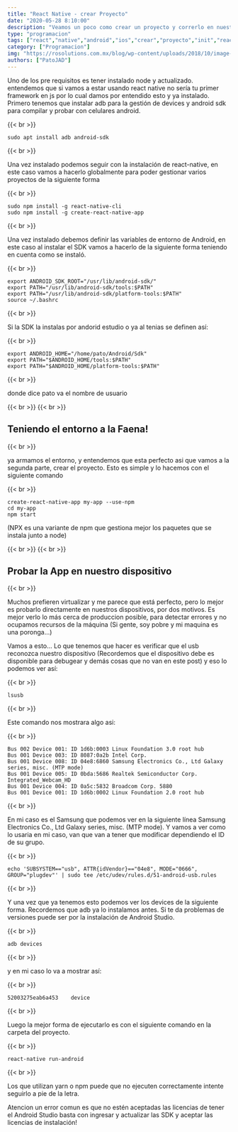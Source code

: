 ```yaml
---
title: "React Native - crear Proyecto"
date: "2020-05-28 8:10:00"
description: "Veamos un poco como crear un proyecto y correrlo en nuestros dispositivos android"
type: "programacion"
tags: ["react","native","android","ios","crear","proyecto","init","react-native"]
category: ["Programacion"]
img: "https://rosolutions.com.mx/blog/wp-content/uploads/2018/10/image-4-740x414.png"
authors: ["PatoJAD"]
---
```


Uno de los pre requisitos es tener instalado node y actualizado. entendemos que si vamos a estar usando react native no sería tu primer framework en js por lo cual damos por entendido esto y ya instalado. Primero tenemos que instalar adb para la gestión de devices y android sdk para compilar y probar con celulares android.

{{< br >}}

    sudo apt install adb android-sdk

{{< br >}}

Una vez instalado podemos seguir con la instalación de react-native, en este caso vamos a hacerlo globalmente para poder gestionar varios proyectos de la siguiente forma

{{< br >}}

    sudo npm install -g react-native-cli
    sudo npm install -g create-react-native-app

{{< br >}}

Una vez instalado debemos definir las variables de entorno de Android, en este caso al instalar el SDK vamos a hacerlo de la siguiente forma teniendo en cuenta como se instaló.

{{< br >}}

    export ANDROID_SDK_ROOT="/usr/lib/android-sdk/"
    export PATH="/usr/lib/android-sdk/tools:$PATH"
    export PATH="/usr/lib/android-sdk/platform-tools:$PATH"
    source ~/.bashrc

{{< br >}}

Si la SDK la instalas por andorid estudio o ya al tenias se definen así:

{{< br >}}

    export ANDROID_HOME="/home/pato/Android/Sdk"
    export PATH="$ANDROID_HOME/tools:$PATH"
    export PATH="$ANDROID_HOME/platform-tools:$PATH"

{{< br >}}

donde dice pato va el nombre de usuario

{{< br >}}
{{< br >}}

## Teniendo el entorno a la Faena!

{{< br >}}

ya armamos el entorno, y entendemos que esta perfecto asi que vamos a la segunda parte, crear el proyecto. Esto es simple y lo hacemos con el siguiente comando

{{< br >}}

    create-react-native-app my-app --use-npm
    cd my-app
    npm start

(NPX es una variante de npm que gestiona mejor los paquetes que se instala junto a node)

{{< br >}}
{{< br >}}

## Probar la App en nuestro dispositivo

{{< br >}}

Muchos prefieren virtualizar y me parece que está perfecto, pero lo mejor es probarlo directamente en nuestros dispositivos, por dos motivos. Es mejor verlo lo más cerca de produccion posible, para detectar errores y no ocupamos recursos de la máquina (Si gente, soy pobre y mi maquina es una poronga...)

Vamos a esto... Lo que tenemos que hacer es verificar que el usb reconozca nuestro dispositivo (Recordemos que el dispositivo debe es disponible para debugear y demás cosas que no van en este post) y eso lo podemos ver así:

{{< br >}}

    lsusb

{{< br >}}

Este comando nos mostrara algo asi:

{{< br >}}

    Bus 002 Device 001: ID 1d6b:0003 Linux Foundation 3.0 root hub
    Bus 001 Device 003: ID 8087:0a2b Intel Corp.
    Bus 001 Device 008: ID 04e8:6860 Samsung Electronics Co., Ltd Galaxy series, misc. (MTP mode)
    Bus 001 Device 005: ID 0bda:5686 Realtek Semiconductor Corp. Integrated_Webcam_HD
    Bus 001 Device 004: ID 0a5c:5832 Broadcom Corp. 5880
    Bus 001 Device 001: ID 1d6b:0002 Linux Foundation 2.0 root hub

{{< br >}}

En mi caso es el Samsung que podemos ver en la siguiente línea Samsung Electronics Co., Ltd Galaxy series, misc. (MTP mode). Y vamos a ver como lo usaria en mi caso, van que van a tener que modificar dependiendo el ID de su grupo.

{{< br >}}

    echo 'SUBSYSTEM=="usb", ATTR{idVendor}=="04e8", MODE="0666", GROUP="plugdev"' | sudo tee /etc/udev/rules.d/51-android-usb.rules

{{< br >}}

Y una vez que ya tenemos esto podemos ver los devices de la siguiente forma. Recordemos que adb ya lo instalamos antes. Si te da problemas de versiones puede ser por la instalación de Android Studio.

{{< br >}}

    adb devices

{{< br >}}

y en mi caso lo va a mostrar así:

{{< br >}}

    52003275eab6a453	device

{{< br >}}

Luego la mejor forma de ejecutarlo es con el siguiente comando en la carpeta del proyecto.

{{< br >}}

    react-native run-android

{{< br >}}

Los que utilizan yarn o npm puede que no ejecuten correctamente intente seguirlo a pie de la letra.


Atencion un error comun es que no estén aceptadas las licencias de tener el Android Studio basta con ingresar y actualizar las SDK y aceptar las licencias de instalación!
